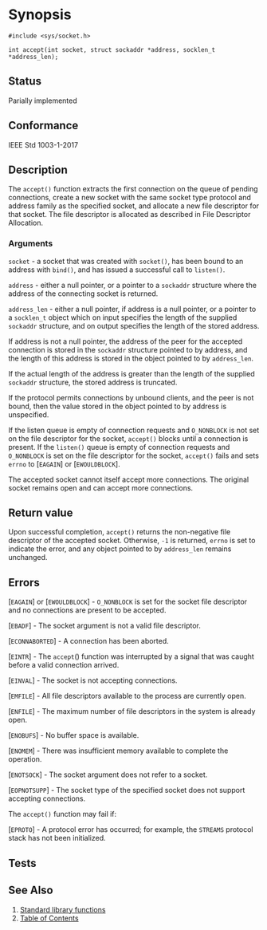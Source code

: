 # Synopsis

`#include <sys/socket.h>`

`int accept(int socket, struct sockaddr *address,
       socklen_t *address_len);`

## Status

Parially implemented

## Conformance

IEEE Std 1003-1-2017

## Description

The `accept()` function extracts the first connection on the queue of pending connections, create a new socket with the same socket type protocol and address family as the specified socket, and allocate a new file descriptor for that socket. The file descriptor is  allocated as described in File Descriptor Allocation.

### Arguments

`socket` - a socket that was created with `socket()`, has been bound to an address with `bind()`, and has issued a successful call to `listen()`.

`address` - either a null pointer, or a pointer to a `sockaddr` structure where the address of the connecting socket is returned.

`address_len` - either a null pointer, if address is a null pointer, or a pointer to a `socklen_t` object which on input specifies the length of the supplied `sockaddr` structure, and on output specifies the length of the stored address.

If address is not a null pointer, the address of the peer for the accepted connection is stored in the `sockaddr` structure pointed to by address, and the length of this address is stored in the object pointed to by `address_len`.

If the actual length of the address is greater than the length of the supplied `sockaddr` structure, the stored address is truncated.

If the protocol permits connections by unbound clients, and the peer is not bound, then the value stored in the object pointed to by address is unspecified.

If the listen queue is empty of connection requests and `O_NONBLOCK` is not set on the file descriptor for the socket, `accept()` blocks until a connection is present. If the `listen()` queue is empty of connection requests and `O_NONBLOCK` is set on the file descriptor for the socket, `accept()` fails and sets `errno` to [`EAGAIN`] or [`EWOULDBLOCK`].

The accepted socket cannot itself accept more connections. The original socket remains open and can accept more connections.

## Return value

Upon successful completion, `accept()` returns the non-negative file descriptor of the accepted socket. Otherwise, `-1` is returned, `errno` is set to indicate the error, and any object pointed to by `address_len` remains unchanged.

## Errors

[`EAGAIN`] or [`EWOULDBLOCK`] - `O_NONBLOCK` is set for the socket file descriptor and no connections are present to be accepted.

[`EBADF`] - The socket argument is not a valid file descriptor.

[`ECONNABORTED`] - A connection has been aborted.

[`EINTR`] - The `accept`() function was interrupted by a signal that was caught before a valid connection arrived.

[`EINVAL`] - The socket is not accepting connections.

[`EMFILE`] - All file descriptors available to the process are currently open.

[`ENFILE`] - The maximum number of file descriptors in the system is already open.

[`ENOBUFS`] - No buffer space is available.

[`ENOMEM`] - There was insufficient memory available to complete the operation.

[`ENOTSOCK`] - The socket argument does not refer to a socket.

[`EOPNOTSUPP`] - The socket type of the specified socket does not support accepting connections.

The `accept()` function may fail if:

[`EPROTO`] - A protocol error has occurred; for example, the `STREAMS` protocol stack has not been initialized.

## Tests

## See Also

1. [Standard library functions](../README.md)
2. [Table of Contents](../../../README.md)
